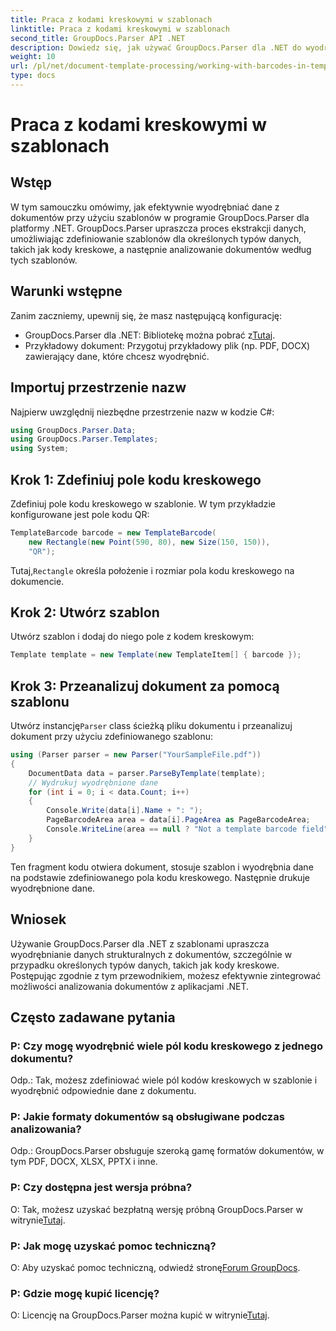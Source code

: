 ```yaml
---
title: Praca z kodami kreskowymi w szablonach
linktitle: Praca z kodami kreskowymi w szablonach
second_title: GroupDocs.Parser API .NET
description: Dowiedz się, jak używać GroupDocs.Parser dla .NET do wyodrębniania danych strukturalnych z dokumentów przy użyciu szablonów. Uprość wyodrębnianie danych dzięki polom kodów kreskowych.
weight: 10
url: /pl/net/document-template-processing/working-with-barcodes-in-templates/
type: docs
---
```

# Praca z kodami kreskowymi w szablonach

## Wstęp
W tym samouczku omówimy, jak efektywnie wyodrębniać dane z dokumentów przy użyciu szablonów w programie GroupDocs.Parser dla platformy .NET. GroupDocs.Parser upraszcza proces ekstrakcji danych, umożliwiając zdefiniowanie szablonów dla określonych typów danych, takich jak kody kreskowe, a następnie analizowanie dokumentów według tych szablonów.
## Warunki wstępne
Zanim zaczniemy, upewnij się, że masz następującą konfigurację:
-  GroupDocs.Parser dla .NET: Bibliotekę można pobrać z[Tutaj](https://releases.groupdocs.com/parser/net/).
- Przykładowy dokument: Przygotuj przykładowy plik (np. PDF, DOCX) zawierający dane, które chcesz wyodrębnić.

## Importuj przestrzenie nazw
Najpierw uwzględnij niezbędne przestrzenie nazw w kodzie C#:
```csharp
using GroupDocs.Parser.Data;
using GroupDocs.Parser.Templates;
using System;
```
## Krok 1: Zdefiniuj pole kodu kreskowego
Zdefiniuj pole kodu kreskowego w szablonie. W tym przykładzie konfigurowane jest pole kodu QR:
```csharp
TemplateBarcode barcode = new TemplateBarcode(
    new Rectangle(new Point(590, 80), new Size(150, 150)),
    "QR");
```
 Tutaj,`Rectangle` określa położenie i rozmiar pola kodu kreskowego na dokumencie.
## Krok 2: Utwórz szablon
Utwórz szablon i dodaj do niego pole z kodem kreskowym:
```csharp
Template template = new Template(new TemplateItem[] { barcode });
```
## Krok 3: Przeanalizuj dokument za pomocą szablonu
 Utwórz instancję`Parser` class ścieżką pliku dokumentu i przeanalizuj dokument przy użyciu zdefiniowanego szablonu:
```csharp
using (Parser parser = new Parser("YourSampleFile.pdf"))
{
    DocumentData data = parser.ParseByTemplate(template);
    // Wydrukuj wyodrębnione dane
    for (int i = 0; i < data.Count; i++)
    {
        Console.Write(data[i].Name + ": ");
        PageBarcodeArea area = data[i].PageArea as PageBarcodeArea;
        Console.WriteLine(area == null ? "Not a template barcode field" : area.Value);
    }
}
```
Ten fragment kodu otwiera dokument, stosuje szablon i wyodrębnia dane na podstawie zdefiniowanego pola kodu kreskowego. Następnie drukuje wyodrębnione dane.

## Wniosek
Używanie GroupDocs.Parser dla .NET z szablonami upraszcza wyodrębnianie danych strukturalnych z dokumentów, szczególnie w przypadku określonych typów danych, takich jak kody kreskowe. Postępując zgodnie z tym przewodnikiem, możesz efektywnie zintegrować możliwości analizowania dokumentów z aplikacjami .NET.

## Często zadawane pytania
### P: Czy mogę wyodrębnić wiele pól kodu kreskowego z jednego dokumentu?
Odp.: Tak, możesz zdefiniować wiele pól kodów kreskowych w szablonie i wyodrębnić odpowiednie dane z dokumentu.
### P: Jakie formaty dokumentów są obsługiwane podczas analizowania?
Odp.: GroupDocs.Parser obsługuje szeroką gamę formatów dokumentów, w tym PDF, DOCX, XLSX, PPTX i inne.
### P: Czy dostępna jest wersja próbna?
 O: Tak, możesz uzyskać bezpłatną wersję próbną GroupDocs.Parser w witrynie[Tutaj](https://releases.groupdocs.com/).
### P: Jak mogę uzyskać pomoc techniczną?
 O: Aby uzyskać pomoc techniczną, odwiedź stronę[Forum GroupDocs](https://forum.groupdocs.com/c/parser/17).
### P: Gdzie mogę kupić licencję?
 O: Licencję na GroupDocs.Parser można kupić w witrynie[Tutaj](https://purchase.groupdocs.com/buy).